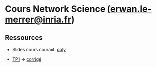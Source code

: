 # Cours Network Science (erwan.le-merrer@inria.fr)

## Ressources
* Slides cours courant: [poly](https://github.com/erwanlemerrer/erwanlemerrer.github.io/blob/master/cours/ESIR21/slides-c1.pdf)

* [TP1](https://github.com/erwanlemerrer/erwanlemerrer.github.io/blob/master/cours/ESIR21/esir-TP1.md) -> [corrigé](https://github.com/erwanlemerrer/erwanlemerrer.github.io/blob/master/cours/ESIR21/esir-TP1-correction.md)
